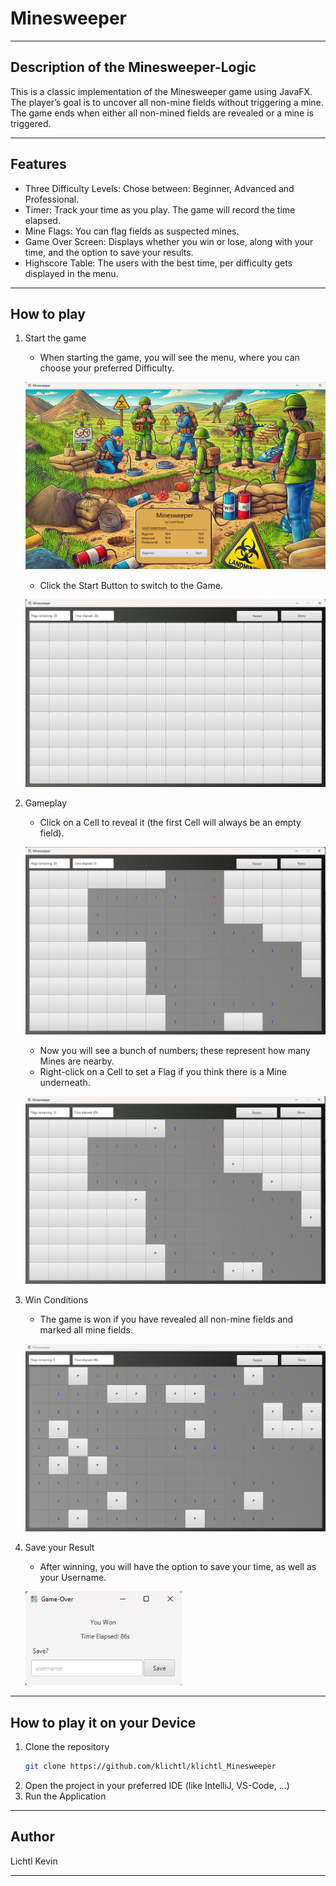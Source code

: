 # Minesweeper

***

## Description of the Minesweeper-Logic

This is a classic implementation of the Minesweeper game using JavaFX.  
The player’s goal is to uncover all non-mine fields without triggering a mine.  
The game ends when either all non-mined fields are revealed or a mine is triggered.

***

## Features

+ Three Difficulty Levels: Chose between: Beginner, Advanced and Professional.
+ Timer: Track your time as you play. The game will record the time elapsed.
+ Mine Flags: You can flag fields as suspected mines.
+ Game Over Screen: Displays whether you win or lose, along with your time, and the option to save your results.
+ Highscore Table: The users with the best time, per difficulty gets displayed in the menu.

***

## How to play

1. Start the game
    + When starting the game, you will see the menu, where you can choose your preferred Difficulty.

    <p align="left">
      <img alt="menu.png" height="300" width="550" src="src/main/resources/images/README-images/menu.png"/>
    </p>

    + Click the Start Button to switch to the Game.

    <p align="left">
      <img alt="game-start.png" height="300" width="550" src="src/main/resources/images/README-images/game-start.png"/>
    </p>

2. Gameplay
    + Click on a Cell to reveal it (the first Cell will always be an empty field).

    <p align="left">
      <img alt="game-reveal.png" height="300" width="550" src="src/main/resources/images/README-images/game-reveal.png"/>
    </p>

    + Now you will see a bunch of numbers; these represent how many Mines are nearby.
    + Right-click on a Cell to set a Flag if you think there is a Mine underneath.

    <p align="left">
      <img alt="game-flag.png" height="300" width="550" src="src/main/resources/images/README-images/game-flags.png"/>
    </p>

3. Win Conditions
    + The game is won if you have revealed all non-mine fields and marked all mine fields.

    <p align="left">
      <img alt="game-won.png" height="300" width="550" src="src/main/resources/images/README-images/game-won.png"/>
    </p>

4. Save your Result
    + After winning, you will have the option to save your time, as well as your Username.

    <p align="left">
      <img alt="won-save.png" height="150" width="250" src="src/main/resources/images/README-images/won-save.png"/>
    </p>

***

## How to play it on your Device

1. Clone the repository
    ```bash
    git clone https://github.com/klichtl/klichtl_Minesweeper
    ```
2. Open the project in your preferred IDE (like IntelliJ, VS-Code, ...)
3. Run the Application

***

## Author

Lichtl Kevin

***